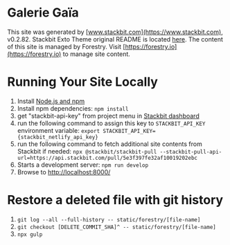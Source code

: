 # Galerie Gaïa

This site was generated by [www.stackbit.com](https://www.stackbit.com), v0.2.82.
Stackbit Exto Theme original README is located [here](./README.theme.md).
The content of this site is managed by Forestry. Visit [https://forestry.io](https://forestry.io) to manage site content.

# Running Your Site Locally

1. Install [Node.js and npm](https://nodejs.org/en/)
1. Install npm dependencies: `npm install`
1. get "stackbit-api-key" from project menu in [Stackbit dashboard](https://app.stackbit.com/dashboard)
1. run the following command to assign this key to
  `STACKBIT_API_KEY` environment variable: `export STACKBIT_API_KEY={stackbit_netlify_api_key}`
1. run the following command to fetch additional site contents from Stackbit if needed:
  `npx @stackbit/stackbit-pull --stackbit-pull-api-url=https://api.stackbit.com/pull/5e3f397fe32af10019202ebc`
1. Starts a development server: `npm run develop`
1. Browse to [http://localhost:8000/](http://localhost:8000/)

# Restore a deleted file with git history

1. `git log --all --full-history -- static/forestry/[file-name]`
1. `git checkout [DELETE_COMMIT_SHA]^ -- static/forestry/[file-name]`
1. `npx gulp`
